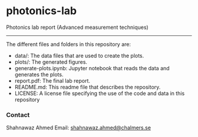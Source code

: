 # photonics-lab

Photonics lab report (Advanced measurement techniques)

-------------------------------------------------------------------------

The different files and folders in this repository are:

- data/: The data files that are used to create the plots. 
- plots/: The generated figures.
- generate-plots.ipynb: Jupyter notebook that reads the data and generates the plots.
- report.pdf: The final lab report.
- README.md: This readme file that describes the repository.
- LICENSE: A license file specifying the use of the code and data in this repository


### Contact

Shahnawaz Ahmed
Email: shahnawaz.ahmed@chalmers.se
